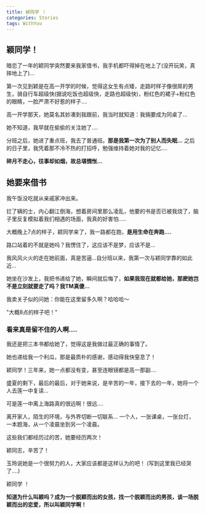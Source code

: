 ```yaml
---
title: 颖同学 ！
categories: Stories
tags: WithYou
---
```


## 颖同学！

暗恋了一年的颖同学突然要来我家借书，我手机都吓得掉在地上了(没开玩笑，真摔地上了)...

第一次见到颖是在高一开学的时候，觉得这女生有点矮，走路时样子像很屌的男生，骑自行车超级快(据说吃饭也超级快，走路也超级快)，粉红色的裙子+粉红色的眼睛，一脸严肃不好惹的样子....

高一开学那天，她莫名其妙凑到我跟前，我当时就知道：我倆要成为同桌了...

她不知道，我早就在偷偷的关注她了....

分班之后，她进了重点班，我去了普通班。**那是我第一次为了别人而失眠...**
之后的日子里，我凭着那不冷不热的打招呼，勉强维持着她对我的记忆....

**碎月不走心，往事却如烟，故总堪惆怅...**

## 她要来借书

我午饭没吃就从亲戚家冲出来。

拦了辆的士，内心翻江倒海，想着房间里那么凌乱，他要的书是否已被我烧了，脑子里反复模拟着我们相遇的场面，我真的好害怕.....

大概晚上7点的样子，颖同学来了，我一路都在跑，**是用生命在奔跑....**

路口站着的不就是她吗？我愣住了，这应该不是梦，应该不是...

我风风火火的走在她前面，真是苦逼...自分班以来，我第一次与颖同学靠的如此近...

她坐在沙发上，我把书递给了她，瞬间就后悔了，**如果我现在就都给她，那麽她岂不是立刻就要走了吗？我TM真傻...**

我卖关子似的问她：你能在这里留多久啊？哈哈哈～

"大概8点的样子吧！"

### 看来真是留不住的人啊....
我还是把三本书都给她了，觉得这是我做过最正确的事情了。

她也递给我一个利瓜，那是最质朴的感谢，感动得我快窒息了！

颖同学！三年来，她一点都没有变，甚至连眼镜都是高一那副....

盛夏的剩下，最后的最后，对于她来说，是辛苦的一年，接下去的一年，她将一个人去莲一中复读...

可是莲一中离上海路真的很远啊！很远....

离开家人，陌生的环境，与外界切断一切联系...
一个人，一张课桌，一张台灯，一本题海，从一个凌晨坐到另一个凌晨。

这些我们都经历过的苦，她要经历两次！

颖同志，辛苦了！

玉玲说她是一个很努力的人，大家应该都是这样认为的吧！
(写到这里我已经哭了....)

颖同学 ！

**知道为什么叫颖吗？成为一个脱颖而出的女孩，找一个脱颖而出的男孩，谈一场脱颖而出的恋爱，所以叫颖同学啊！**
